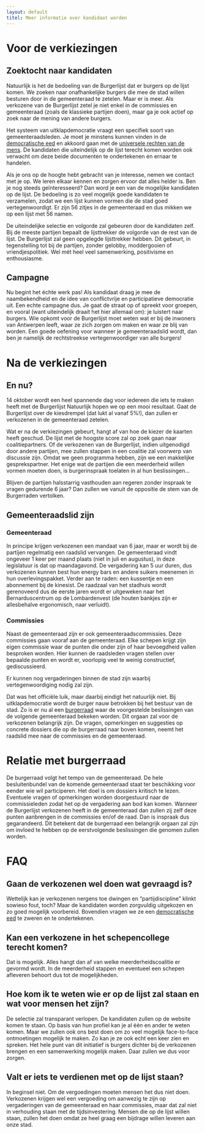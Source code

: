 ```yaml
---
layout: default
titel: Meer informatie over kandidaat worden
---
```

# Voor de verkiezingen

## Zoektocht naar kandidaten
Natuurlijk is het de bedoeling van de Burgerlijst dat er burgers op de lijst komen. We zoeken naar onafhankelijke burgers die mee de stad willen besturen door in de gemeenteraad te zetelen. Maar er is meer. Als verkozene van de Burgerlijst zetel je niet enkel in de commissies en gemeenteraad (zoals de klassieke partijen doen), maar ga je ook actief op zoek naar de mening van andere burgers.
 
Het systeem van uitklapdemocratie vraagt een specifiek soort van gemeenteraadsleden. Je moet je minstens kunnen vinden in de [democratische eed](http://burgerlijst.be/democratische_eed.html) en akkoord gaan met de [universele rechten van de mens](http://burgerlijst.be/universele_rechten_van_mens.html). De kandidaten die uiteindelijk op de lijst terecht komen worden ook verwacht om deze beide documenten te ondertekenen en ernaar te handelen.
 
Als je ons op de hoogte hebt gebracht van je interesse, nemen we contact met je op. We leren elkaar kennen en zorgen ervoor dat alles helder is. Ben je nog steeds geïnteresseerd? Dan word je een van de mogelijke kandidaten op de lijst. De bedoeling is zo veel mogelijk goede kandidaten te verzamelen, zodat we een lijst kunnen vormen die de stad goed vertegenwoordigt. Er zijn 56 zitjes in de gemeenteraad en dus mikken we op een lijst met 56 namen.
 
De uiteindelijke selectie en volgorde zal gebeuren door de kandidaten zelf. Bij de meeste partijen bepaalt de lijsttrekker de volgorde van de rest van de lijst. De Burgerlijst zal geen opgelegde lijsttrekker hebben. Dit gebeurt, in tegenstelling tot bij de partijen, zonder gelobby, moddergooien of vriendjespolitiek. Wel mét heel veel samenwerking, positivisme en enthousiasme.

## Campagne
Nu begint het échte werk pas! Als kandidaat draag je mee de naambekendheid en de idee van conflictvrije en participatieve democratie uit. Een echte campagne dus. Je gaat de straat op of spreekt voor groepen, en vooral (want uiteindelijk draait het hier allemaal om): je luistert naar burgers. Wie opkomt voor de Burgerlijst moet weten wat er bij de inwoners van Antwerpen leeft, waar ze zich zorgen om maken en waar ze blij van worden. Een goede oefening voor wanneer je gemeenteraadslid wordt, dan ben je namelijk de rechtstreekse vertegenwoordiger van alle burgers!
 
# Na de verkiezingen

## En nu?
14 oktober wordt een heel spannende dag voor iedereen die iets te maken heeft met de Burgerlijst Natuurlijk  hopen we op een mooi resultaat. Gaat de Burgerlijst over de kiesdrempel (dat lukt al vanaf 5%!), dan zullen er verkozenen in de gemeenteraad zetelen.
 
Wat er na de verkiezingen gebeurt, hangt af van hoe de kiezer de kaarten heeft geschud. De lijst met de hoogste score zal op zoek gaan naar coalitiepartners. Of de verkozenen van de Burgerlijst, indien uitgenodigd door andere partijen, mee zullen stappen in een coalitie zal voorwerp van discussie zijn.
Omdat we geen programma hebben, zijn we een makkelijke gesprekspartner. Het enige wat de partijen die een meerderheid willen vormen moeten doen, is burgerinspraak toelaten in al hun beslissingen...

Blijven de partijen halsstarrig vasthouden aan regeren zonder inspraak te vragen gedurende 6 jaar? Dan zullen we vanuit de oppositie de stem van de Burgerraden vertolken.

## Gemeenteraadslid zijn

### Gemeenteraad
In principe krijgen verkozenen een mandaat van 6 jaar, maar er wordt bij de partijen regelmatig een raadslid vervangen.
De gemeenteraad vindt ongeveer 1 keer per maand plaats (niet in juli en augustus), in deze legislatuur is dat op maandagavond. De vergadering kan 5 uur duren, dus verkozenen kunnen best hun energy bars en andere suikers meenemen in hun overlevingspakket. Verder aan te raden: een kussentje en een abonnement bij de kinesist. De raadzaal van het stadhuis wordt gerenoveerd dus de eerste jaren wordt er uitgeweken naar het Bernarduscentrum op de Lombardenvest (de houten bankjes zijn er allesbehalve ergonomisch, naar verluidt).
 
### Commissies
Naast de gemeenteraad zijn er ook gemeenteraadscommissies. Deze commissies gaan vooraf aan de gemeenteraad. Elke schepen krijgt zijn eigen commissie waar de punten die onder zijn of haar bevoegdheid vallen besproken worden. Hier kunnen de raadsleden vragen stellen over bepaalde punten en wordt er, voorlopig veel te weinig constructief,  gediscussieerd.
 
Er kunnen nog vergaderingen binnen de stad zijn waarbij vertegenwoordiging nodig zal zijn.
 
Dat was het officiële luik, maar daarbij eindigt het natuurlijk niet. Bij uitklapdemocratie wordt de burger nauw betrokken bij het bestuur van de stad. Zo is er nu al een [burgerraad](http://burgerraad.be) waar de voorgestelde beslissingen van de volgende gemeenteraad bekeken worden. Dit orgaan zal voor de verkozenen belangrijk zijn. De vragen, opmerkingen en suggesties op concrete dossiers die op de burgerraad naar boven komen, neemt het raadslid mee naar de commissies en de gemeenteraad.

# Relatie met burgerraad
De burgerraad volgt het tempo van de gemeenteraad. De hele besluitenbundel van de komende gemeenteraad staat ter beschikking voor eender wie wil participeren. Het doel is om dossiers kritisch te lezen. Eventuele vragen of opmerkingen worden doorgestuurd naar de commissieleden zodat het op de vergadering aan bod kan komen.
Wanneer de Burgerlijst verkozenen heeft in de gemeenteraad dan zullen zij zelf deze punten aanbrengen in de commissies en/of de raad. Dan is inspraak dus gegarandeerd. Dit betekent dat de burgerraad een belangrijk orgaan zal zijn om invloed te hebben op de eerstvolgende beslissingen die genomen zullen worden.

# FAQ

## Gaan de verkozenen wel doen wat gevraagd is?
Wettelijk kan je verkozenen nergens toe dwingen en “partijdiscipline” klinkt sowieso fout, toch? Maar de kandidaten worden zorgvuldig uitgekozen en zo goed mogelijk voorbereid. Bovendien vragen we ze een [democratische eed](http://burgerlijst.be/democratische_eed.html) te zweren en te ondertekenen.

## Kan een verkozene in het schepencollege terecht komen?
Dat is mogelijk. Alles hangt dan af van welke meerderheidscoalitie er gevormd wordt. In de meerderheid stappen en eventueel een schepen afleveren behoort dus tot de mogelijkheden.

## Hoe kom ik te weten wie er op de lijst zal staan en wat voor mensen het zijn?
De selectie zal transparant verlopen. De kandidaten zullen op de website komen te staan. Op basis van hun profiel kan je al één en ander te weten komen. Maar we zullen ook ons best doen om zo veel mogelijk face-to-face ontmoetingen mogelijk te maken. Zo kan je ze ook echt een keer zien en spreken. Het hele punt van dit initiatief is burgers dichter bij de verkozenen brengen en  een samenwerking mogelijk maken. Daar zullen we dus voor zorgen.

## Valt er iets te verdienen met op de lijst staan?
In beginsel niet. Om de vergoedingen moeten mensen het dus niet doen. Verkozenen krijgen wel een vergoeding om aanwezig te zijn op vergaderingen van de gemeenteraad en haar commissies, maar dat zal niet in verhouding staan met de tijdsinvestering. Mensen die op de lijst willen staan, zullen het doen omdat ze heel graag een bijdrage willen leveren aan onze stad.

